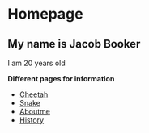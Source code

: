 # Homepage
## My name is Jacob Booker
I am 20 years old 

**Different pages for information**

- [Cheetah](https://github.com/booker044/final/blob/main/cheetah.md)
- [Snake](https://github.com/booker044/final/blob/main/Snake.md)
- [Aboutme](https://github.com/booker044/final/blob/main/aboutme.md)
- [History](https://github.com/booker044/final/blob/main/history.md)
